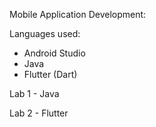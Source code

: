 Mobile Application Development:

Languages used:

- Android Studio
- Java 
- Flutter (Dart)

Lab 1 - Java

Lab 2 - Flutter
